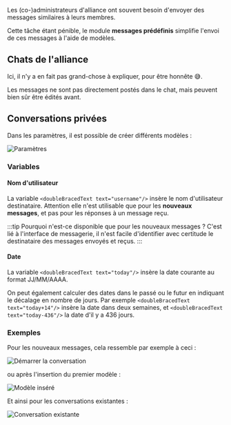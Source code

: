 Les (co-)administrateurs d'alliance ont souvent besoin d'envoyer des messages similaires à leurs membres.

Cette tâche étant pénible, le module **messages prédéfinis** simplifie l'envoi de ces messages à l'aide de modèles.

## Chats de l'alliance

Ici, il n'y a en fait pas grand-chose à expliquer, pour être honnête 😅.

Les messages ne sont pas directement postés dans le chat, mais peuvent bien sûr être édités avant.

## Conversations privées

Dans les paramètres, il est possible de créer différents modèles :

![Paramètres](./settings.png)

### Variables

#### Nom d'utilisateur

La variable `<doubleBracedText text="username"/>` insère le nom d'utilisateur destinataire. Attention elle n'est utilisable que pour les **nouveaux messages**, et pas pour les réponses à un message reçu.

:::tip Pourquoi n'est-ce disponible que pour les nouveaux messages ?
C'est lié à l'interface de messagerie, il n'est facile d'identifier avec certitude le destinataire des messages envoyés et reçus.
:::

#### Date

La variable `<doubleBracedText text="today"/>` insère la date courante au format JJ/MM/AAAA.

On peut également calculer des dates dans le passé ou le futur en indiquant le décalage en nombre de jours. Par exemple `<doubleBracedText text="today+14"/>` insère la date dans deux semaines, et `<doubleBracedText text="today-436"/>` la date d'il y a 436 jours.

### Exemples

Pour les nouveaux messages, cela ressemble par exemple à ceci :

![Démarrer la conversation](./new_message.png)

ou après l'insertion du premier modèle :

![Modèle inséré](./entered.png)

Et ainsi pour les conversations existantes :

![Conversation existante](./existing_messages.png)
